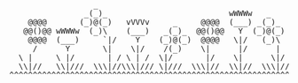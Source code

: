 <pre>
                  _                                                  _
                _(_)_                          wWWWw   _           _(_)_                          wWWWw
    @@@@       (_)@(_)   vVVVv     _     @@@@  (___) _(_)_        (_)@(_)   vVVVv     _     @@@@  (___)
   @@()@@ wWWWw  (_)\    (___)   _(_)_  @@()@@   Y  (_)@(_)  wWWWw  (_)\    (___)   _(_)_  @@()@@   Y
    @@@@  (___)     `|/    Y    (_)@(_)  @@@@   \|/   (_)\   (___)     `|/    Y    (_)@(_)  @@@@   \|/
     /      Y       \|    \|/    /(_)    \|      |/      |     Y       \|    \|/    /(_)    \|      |/
  \ |     \ |/       | / \ | /  \|/       |/    \|      \|/  \ |/       | / \ | /  \|/       |/    \|
  \\|//   \\|///  \\\|//\\\|/// \|///  \\\|//  \\|//  \\\|// \\|///  \\\|//\\\|/// \|///  \\\|//  \\|//
^^^^^^^^^^^^^^^^^^^^^^^^^^^^^^^^^^^^^^^^^^^^^^^^^^^^^^^^^^^^^^^^^^^^^^^^^^^^^^^^^^^^^^^^^^^^^^^^^^^^^^^^^
</pre>
